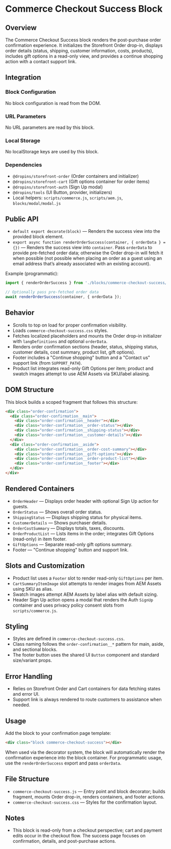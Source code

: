 # Commerce Checkout Success Block

## Overview

The Commerce Checkout Success block renders the post-purchase order confirmation experience. It initializes the Storefront Order drop-in, displays order details (status, shipping, customer information, costs, products), includes gift options in a read-only view, and provides a continue shopping action with a contact support link.

## Integration

### Block Configuration

No block configuration is read from the DOM.

### URL Parameters

No URL parameters are read by this block.

### Local Storage

No localStorage keys are used by this block.

### Dependencies

- `@dropins/storefront-order` (Order containers and initializer)
- `@dropins/storefront-cart` (Gift options container for order items)
- `@dropins/storefront-auth` (Sign Up modal)
- `@dropins/tools` (UI Button, provider, initializers)
- Local helpers: `scripts/commerce.js`, `scripts/aem.js`, `blocks/modal/modal.js`

## Public API

- `default export decorate(block)` — Renders the success view into the provided block element.
- `export async function renderOrderSuccess(container, { orderData } = {})` — Renders the success view into `container`. Pass `orderData` to provide pre-fetched order data; otherwise the Order drop-in will fetch it when possible (not possible when placing an order as a guest using an email address that’s already associated with an existing account).

Example (programmatic):

```js
import { renderOrderSuccess } from './blocks/commerce-checkout-success/commerce-checkout-success.js';

// Optionally pass pre-fetched order data
await renderOrderSuccess(container, { orderData });
```

## Behavior

- Scrolls to top on load for proper confirmation visibility.
- Loads `commerce-checkout-success.css` styles.
- Fetches localized placeholders and mounts the Order drop-in initializer with `langDefinitions` and optional `orderData`.
- Renders order confirmation sections (header, status, shipping status, customer details, cost summary, product list, gift options).
- Footer includes a "Continue shopping" button and a "Contact us" support link (from `SUPPORT_PATH`).
- Product list integrates read-only Gift Options per item; product and swatch images attempt to use AEM Assets via SKU/label aliasing.

## DOM Structure

This block builds a scoped fragment that follows this structure:

```html
<div class="order-confirmation">
  <div class="order-confirmation__main">
    <div class="order-confirmation__header"></div>
    <div class="order-confirmation__order-status"></div>
    <div class="order-confirmation__shipping-status"></div>
    <div class="order-confirmation__customer-details"></div>
  </div>
  <div class="order-confirmation__aside">
    <div class="order-confirmation__order-cost-summary"></div>
    <div class="order-confirmation__gift-options"></div>
    <div class="order-confirmation__order-product-list"></div>
    <div class="order-confirmation__footer"></div>
  </div>
</div>
```

## Rendered Containers

- `OrderHeader` — Displays order header with optional Sign Up action for guests.
- `OrderStatus` — Shows overall order status.
- `ShippingStatus` — Displays shipping status for physical items.
- `CustomerDetails` — Shows purchaser details.
- `OrderCostSummary` — Displays totals, taxes, discounts.
- `OrderProductList` — Lists items in the order; integrates Gift Options (read-only) in item footer.
- `GiftOptions` — Separate read-only gift options summary.
- Footer — "Continue shopping" button and support link.

## Slots and Customization

- Product list uses a `Footer` slot to render read-only `GiftOptions` per item.
- `CartSummaryItemImage` slot attempts to render images from AEM Assets using SKU as alias.
- Swatch images attempt AEM Assets by label alias with default sizing.
- Header Sign Up action opens a modal that renders the Auth `SignUp` container and uses privacy policy consent slots from `scripts/commerce.js`.

## Styling

- Styles are defined in `commerce-checkout-success.css`.
- Class naming follows the `order-confirmation__*` pattern for main, aside, and sectional blocks.
- The footer button uses the shared UI `Button` component and standard size/variant props.

## Error Handling

- Relies on Storefront Order and Cart containers for data fetching states and error UI.
- Support link is always rendered to route customers to assistance when needed.

## Usage

Add the block to your confirmation page template:

```html
<div class="block commerce-checkout-success"></div>
```

When used via the decorator system, the block will automatically render the confirmation experience into the block container. For programmatic usage, use the `renderOrderSuccess` export and pass `orderData`.

## File Structure

- `commerce-checkout-success.js` — Entry point and block decorator; builds fragment, mounts Order drop-in, renders containers, and footer actions.
- `commerce-checkout-success.css` — Styles for the confirmation layout.

## Notes

- This block is read-only from a checkout perspective; cart and payment edits occur in the checkout flow. The success page focuses on confirmation, details, and post-purchase actions.
